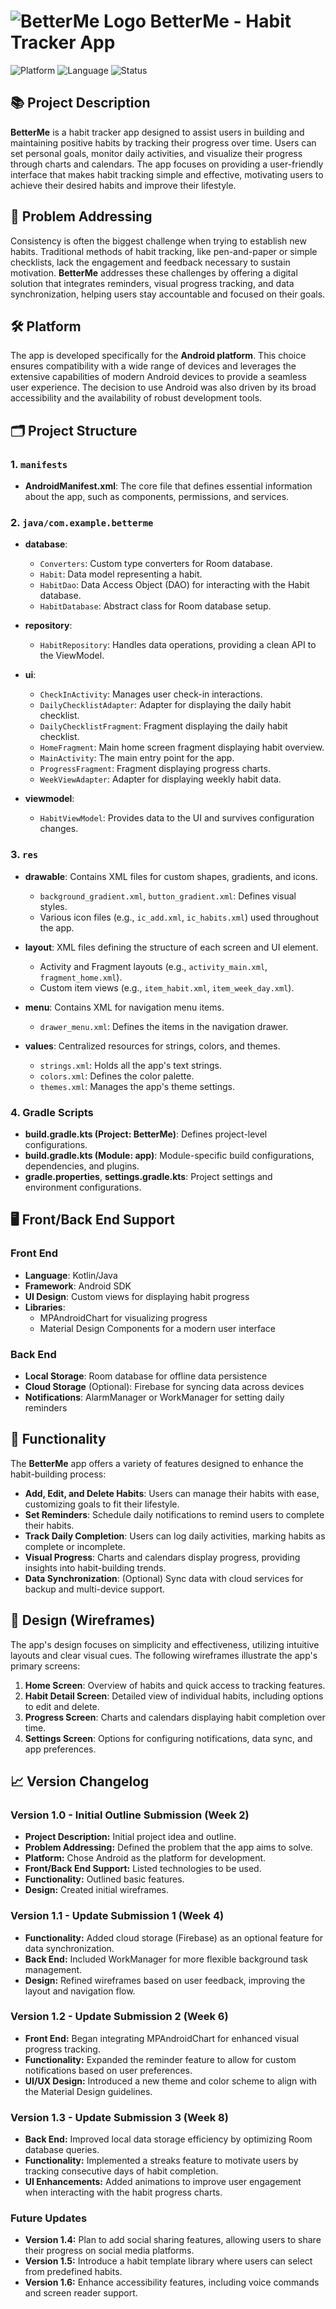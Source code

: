 # ![BetterMe Logo](./path/to/ic_logo.png) BetterMe - Habit Tracker App

![Platform](https://img.shields.io/badge/Platform-Android-green)
![Language](https://img.shields.io/badge/Language-Kotlin%20%2F%20Java-orange)
![Status](https://img.shields.io/badge/Status-Development-blue)

## 📚 Project Description

**BetterMe** is a habit tracker app designed to assist users in building and maintaining positive habits by tracking their progress over time. Users can set personal goals, monitor daily activities, and visualize their progress through charts and calendars. The app focuses on providing a user-friendly interface that makes habit tracking simple and effective, motivating users to achieve their desired habits and improve their lifestyle.

## 🚩 Problem Addressing

Consistency is often the biggest challenge when trying to establish new habits. Traditional methods of habit tracking, like pen-and-paper or simple checklists, lack the engagement and feedback necessary to sustain motivation. **BetterMe** addresses these challenges by offering a digital solution that integrates reminders, visual progress tracking, and data synchronization, helping users stay accountable and focused on their goals.

## 🛠️ Platform

The app is developed specifically for the **Android platform**. This choice ensures compatibility with a wide range of devices and leverages the extensive capabilities of modern Android devices to provide a seamless user experience. The decision to use Android was also driven by its broad accessibility and the availability of robust development tools.

## 🗂️ Project Structure

### 1. `manifests`
- **AndroidManifest.xml**: The core file that defines essential information about the app, such as components, permissions, and services.

### 2. `java/com.example.betterme`
- **database**:
  - `Converters`: Custom type converters for Room database.
  - `Habit`: Data model representing a habit.
  - `HabitDao`: Data Access Object (DAO) for interacting with the Habit database.
  - `HabitDatabase`: Abstract class for Room database setup.

- **repository**:
  - `HabitRepository`: Handles data operations, providing a clean API to the ViewModel.

- **ui**:
  - `CheckInActivity`: Manages user check-in interactions.
  - `DailyChecklistAdapter`: Adapter for displaying the daily habit checklist.
  - `DailyChecklistFragment`: Fragment displaying the daily habit checklist.
  - `HomeFragment`: Main home screen fragment displaying habit overview.
  - `MainActivity`: The main entry point for the app.
  - `ProgressFragment`: Fragment displaying progress charts.
  - `WeekViewAdapter`: Adapter for displaying weekly habit data.

- **viewmodel**:
  - `HabitViewModel`: Provides data to the UI and survives configuration changes.

### 3. `res`
- **drawable**: Contains XML files for custom shapes, gradients, and icons.
  - `background_gradient.xml`, `button_gradient.xml`: Defines visual styles.
  - Various icon files (e.g., `ic_add.xml`, `ic_habits.xml`) used throughout the app.

- **layout**: XML files defining the structure of each screen and UI element.
  - Activity and Fragment layouts (e.g., `activity_main.xml`, `fragment_home.xml`).
  - Custom item views (e.g., `item_habit.xml`, `item_week_day.xml`).

- **menu**: Contains XML for navigation menu items.
  - `drawer_menu.xml`: Defines the items in the navigation drawer.

- **values**: Centralized resources for strings, colors, and themes.
  - `strings.xml`: Holds all the app's text strings.
  - `colors.xml`: Defines the color palette.
  - `themes.xml`: Manages the app's theme settings.

### 4. Gradle Scripts
- **build.gradle.kts (Project: BetterMe)**: Defines project-level configurations.
- **build.gradle.kts (Module: app)**: Module-specific build configurations, dependencies, and plugins.
- **gradle.properties**, **settings.gradle.kts**: Project settings and environment configurations.

## 🖥️ Front/Back End Support

### Front End

- **Language**: Kotlin/Java
- **Framework**: Android SDK
- **UI Design**: Custom views for displaying habit progress
- **Libraries**:
  - MPAndroidChart for visualizing progress
  - Material Design Components for a modern user interface

### Back End

- **Local Storage**: Room database for offline data persistence
- **Cloud Storage** (Optional): Firebase for syncing data across devices
- **Notifications**: AlarmManager or WorkManager for setting daily reminders

## 🚀 Functionality

The **BetterMe** app offers a variety of features designed to enhance the habit-building process:

- **Add, Edit, and Delete Habits**: Users can manage their habits with ease, customizing goals to fit their lifestyle.
- **Set Reminders**: Schedule daily notifications to remind users to complete their habits.
- **Track Daily Completion**: Users can log daily activities, marking habits as complete or incomplete.
- **Visual Progress**: Charts and calendars display progress, providing insights into habit-building trends.
- **Data Synchronization**: (Optional) Sync data with cloud services for backup and multi-device support.

## 🎨 Design (Wireframes)

The app's design focuses on simplicity and effectiveness, utilizing intuitive layouts and clear visual cues. The following wireframes illustrate the app's primary screens:

1. **Home Screen**: Overview of habits and quick access to tracking features.
2. **Habit Detail Screen**: Detailed view of individual habits, including options to edit and delete.
3. **Progress Screen**: Charts and calendars displaying habit completion over time.
4. **Settings Screen**: Options for configuring notifications, data sync, and app preferences.

## 📈 Version Changelog

### Version 1.0 - Initial Outline Submission (Week 2)
- **Project Description:** Initial project idea and outline.
- **Problem Addressing:** Defined the problem that the app aims to solve.
- **Platform:** Chose Android as the platform for development.
- **Front/Back End Support:** Listed technologies to be used.
- **Functionality:** Outlined basic features.
- **Design:** Created initial wireframes.

### Version 1.1 - Update Submission 1 (Week 4)
- **Functionality:** Added cloud storage (Firebase) as an optional feature for data synchronization.
- **Back End:** Included WorkManager for more flexible background task management.
- **Design:** Refined wireframes based on user feedback, improving the layout and navigation flow.

### Version 1.2 - Update Submission 2 (Week 6)
- **Front End:** Began integrating MPAndroidChart for enhanced visual progress tracking.
- **Functionality:** Expanded the reminder feature to allow for custom notifications based on user preferences.
- **UI/UX Design:** Introduced a new theme and color scheme to align with the Material Design guidelines.

### Version 1.3 - Update Submission 3 (Week 8)
- **Back End:** Improved local data storage efficiency by optimizing Room database queries.
- **Functionality:** Implemented a streaks feature to motivate users by tracking consecutive days of habit completion.
- **UI Enhancements:** Added animations to improve user engagement when interacting with the habit progress charts.

### Future Updates
- **Version 1.4:** Plan to add social sharing features, allowing users to share their progress on social media platforms.
- **Version 1.5:** Introduce a habit template library where users can select from predefined habits.
- **Version 1.6:** Enhance accessibility features, including voice commands and screen reader support.
